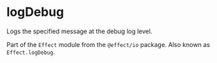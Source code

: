 # logDebug

Logs the specified message at the debug log level.

Part of the `Effect` module from the `@effect/io` package. Also known as `Effect.logDebug`.
